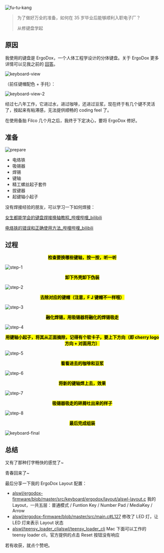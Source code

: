 

![fu-tu-kang](https://e25ba8-log4d-c.dijingchao.com/202210/fu-tu-kang.png)


> 为了做好万全的准备，如何在 35 岁毕业后能够顺利入职电子厂？
>
> 从修键盘学起



## 原因



我使用的键盘是 ErgoDox，一个人体工程学设计的分体键盘。关于 ErgoDox 更多详情可以见我之前的 [回答](https://www.zhihu.com/question/52088337/answer/141073759)。

![keyboard-view](https://e25ba8-log4d-c.dijingchao.com/202210/keyboard-view.png)


（前任键帽配色 + 手托）：

![keyboard-view-2](https://e25ba8-log4d-c.dijingchao.com/202210/keyboard-view-2.png)


经过七八年工作，它进过水，进过咖啡，还进过豆浆，现在终于有几个键不灵活了，按起来有粘滞感，无法提供顺畅的 coding feel 了。



在使用备胎 Filco 几个月之后，我终于下定决心，要将 ErgoDox 修好。

## 准备

![prepare](https://e25ba8-log4d-c.dijingchao.com/202210/prepare.png)


- 电烙铁
- 吸锡器
- 焊锡
- 键轴
- 精工螺丝起子套件
- 拔键器
- 起键轴小起子


没有焊接经验的朋友，可以学习一下如何焊接：

[女生都能学会的键盘焊接换轴教程\_哔哩哔哩\_bilibili](https://www.bilibili.com/video/BV1xt4y157LM/)


[电烙铁的错误和正确使用方法\_哔哩哔哩\_bilibili](https://www.bilibili.com/video/BV1Ui4y177kk/)


## 过程

<center><mark><b>检查要换哪些键轴，按一按，听一听</b></mark></center>

![step-1](https://e25ba8-log4d-c.dijingchao.com/202210/step-1.png)


<center><mark><b>卸下外壳卸下伪装</b></mark></center>

![step-2](https://e25ba8-log4d-c.dijingchao.com/202210/step-2.png)


<center><mark><b>去除对应的键帽（注意，F J 键帽不一样哦）</b></mark></center>

![step-3](https://e25ba8-log4d-c.dijingchao.com/202210/step-3.png)



<center><mark><b>融化焊锡，用吸锡器将融化的焊锡吸走</b></mark></center>


![step-4](https://e25ba8-log4d-c.dijingchao.com/202210/step-4.png)



<center><mark><b>用键轴小起子，将其从正面摘除，记得有个软卡子，要上下方向（即 cherry logo 方向 + 对面用力）</b></mark></center>

![step-5](https://e25ba8-log4d-c.dijingchao.com/202210/step-5.png)


<center><mark><b>看看进去的咖啡和豆浆</b></mark></center>

![step-6](https://e25ba8-log4d-c.dijingchao.com/202210/step-6.png)



<center><mark><b>将新的键轴焊上去，效果</b></mark></center>

![step-7](https://e25ba8-log4d-c.dijingchao.com/202210/step-7.png)



<center><mark><b>吸锡器吸走的碎屑吐出来的样子</b></mark></center>

![step-8](https://e25ba8-log4d-c.dijingchao.com/202210/step-8.png)



<center><mark><b>最后完成组装</b></mark></center>

![keyboard-final](https://e25ba8-log4d-c.dijingchao.com/202210/keyboard-final.png)



## 总结

又有了那种打字畅快的感觉了~

青春回来了~




最后分享一下我的 ErgoDox Layout 配置：


-   [alswl/ergodox-firmware/blob/master/src/keyboard/ergodox/layout/alswl-layout.c](https://link.zhihu.com/?target=https%3A//github.com/alswl/ergodox-firmware/blob/master/src/keyboard/ergodox/layout/alswl-layout.c) 我的 Layout，一共五层：普通模式 / Funtion Key / Number Pad / MediaKey / Arrow
-   [alswl/ergodox-firmware/blob/master/src/main.c#L127](https://link.zhihu.com/?target=https%3A//github.com/alswl/ergodox-firmware/blob/master/src/main.c%23L127) 修改了 LED 灯，让 LED 灯来表示 Layout 状态
-   [alswl/teensy_loader_cli](https://link.zhihu.com/?target=https%3A//github.com/alswl/teensy_loader_cli)[alswl/teensy_loader_cli](https://link.zhihu.com/?target=https%3A//github.com/alswl/teensy_loader_cli) Mac 下面可以工作的 teensy loader cli，官方提供的点击 Reset 按钮没有响应


若有收获，就点个赞吧。

